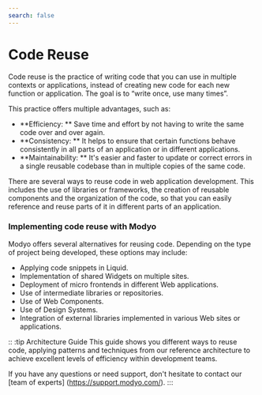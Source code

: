 ```yaml
---
search: false
---
```


# Code Reuse

Code reuse is the practice of writing code that you can use in multiple contexts or applications, instead of creating new code for each new function or application. The goal is to “write once, use many times”.

This practice offers multiple advantages, such as:

- **Efficiency: ** Save time and effort by not having to write the same code over and over again.
- **Consistency: ** It helps to ensure that certain functions behave consistently in all parts of an application or in different applications.
- **Maintainability: ** It's easier and faster to update or correct errors in a single reusable codebase than in multiple copies of the same code.

There are several ways to reuse code in web application development. This includes the use of libraries or frameworks, the creation of reusable components and the organization of the code, so that you can easily reference and reuse parts of it in different parts of an application.


### Implementing code reuse with Modyo

Modyo offers several alternatives for reusing code. Depending on the type of project being developed, these options may include:

- Applying code snippets in Liquid.
- Implementation of shared Widgets on multiple sites.
- Deployment of micro frontends in different Web applications.
- Use of intermediate libraries or repositories.
- Use of Web Components.
- Use of Design Systems.
- Integration of external libraries implemented in various Web sites or applications.

:: :tip Architecture Guide
This guide shows you different ways to reuse code, applying patterns and techniques from our reference architecture to achieve excellent levels of efficiency within development teams.

If you have any questions or need support, don't hesitate to contact our [team of experts] (https://support.modyo.com/).
:::